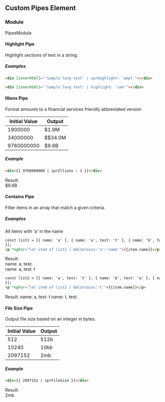 ## Custom Pipes Element

### Module

PipesModule

#### Highlight Pipe

Highlight sections of text in a string.

##### Examples

```html
<div [innerHtml]="'Sample long text' | sprHighlight: 'ampl'"></div>
```

```html
<div [innerHtml]="'Sample long text' | highlight: 'sam'"></div>
```

#### Illions Pipe

Format amounts to a financial services friendly abbreviated version

| Initial Value | Output    |
| ------------- | --------- |
| 1900000       | \$1.9M    |
| 34000000      | \$\$34.0M |
| 9760000000    | \$9.8B    |

##### Example

```html
<div>{{ 9760000000 | sprIllions : 1 }}</div>
```

Result:  
\$9.8B

#### Contains Pipe

Filter items in an array that match a given criteria.

##### Examples

All items with 'a' in the name

```html
const list1 = [{ name: 'a' }, { name: 'a', test: 't' }, { name: 'b', test: 'a'
}];
<p *ngFor="let item of list1 | bbContains:'a':'name'">{{item.name}}</p>
```

Result:  
name: a, test:  
name: a, test: t

```html
const list2 = [{ name: 'a', test: 't' }, { name: 'b', test: 'a' }, { name: 't'
}];
<p *ngFor="let item of list2 | bbContains:'t'">{{item.name}}</p>
```

Result:
name: a, test: t
name: t, test:

#### File Size Pipe

Output file size based on an integer in bytes.

| Initial Value | Output |
| ------------- | ------ |
| 512           | 512b   |
| 10240         | 10kb   |
| 2097152       | 2mb    |

##### Example

```html
<div>{{ 2097152 | sprFileSize }}</div>
```

Result:  
2mb
